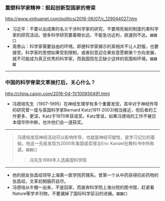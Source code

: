 ### 重塑科学家精神：挺起创新型国家的脊梁
http://www.xinhuanet.com/politics/2016-06/07/c_129044027.htm
- 习近平：不要以出成果的名义干涉科学家的研究，不要用死板的制度约束科学家的研究活动。很多科学研究要着眼长远，不能急功近利，欲速则不达。`龖龖囗`
- 周景山：科学家需要自由的环境。即便科学家揭示的真相并不让人舒服，也要接受。科学家的思想如果受到限制，或者刻意迎合某些意愿朝某个方向发展，就不可能成为真正优秀的科学家，而我国现在正缺少这样的氛围和环境。`龖龖龖`
---
### 中国的科学脊梁文革挨打后，关心什么？
http://china.caixin.com/2016-04-11/100930491.html
- 冯德培先生（1907-1995）在神经生理学有多个重要发现，其中对于神经传导的研究曾一度与英国科学家Bernard Katz(1911-2003)相当接近，但后者的工作更多、更深，Katz于1970年获诺奖。Katz曾说，如果冯德培的工作不被日本侵华所中断，也许他们会一道获奖。
---
>冯德培发现神经活动可以影响传导，也就是神经可塑性，是学习记忆的基础，他这一先驱发现为2000年美国诺奖得主Eric Kandel在教科书中所称道。`龖龖囗`
>>冯先生1986年入选美国科学院
---
- 他的朋友张昌绍领导上海第一医学院药理系。曾第一个从中药获得抗疟药物的张昌绍，文革初期服药自尽。
- 冯德培从牛棚一出来，不是回家，而直奔科学院上海分院的图书馆，赶紧看Nature等学术刊物，不要漏掉了国际科学前沿的进展。`龖龖囗`